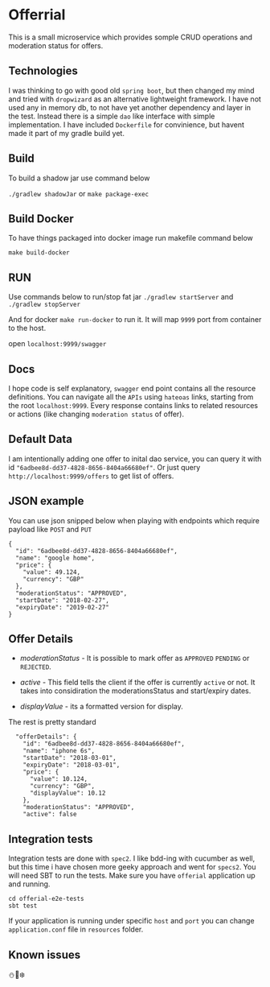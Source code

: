# Offerrial

This is a small microservice which provides somple CRUD operations and moderation status for offers.

## Technologies
I was thinking to go with good old `spring boot`, but then changed my mind and tried with `dropwizard` as an alternative lightweight framework. 
I have not used any in memory db, to not have yet another dependency and layer in the test. Instead there is a simple `dao` like interface with simple implementation. I have included `Dockerfile` for convinience, but havent made it part of my gradle build yet.


## Build

To build a shadow jar use command below

```./gradlew shadowJar``` or ```make package-exec```

## Build Docker
To have things packaged into docker image run makefile command below

```make build-docker``` 

## RUN
Use commands below to run/stop fat jar
```./gradlew startServer``` and ```./gradlew stopServer``` 

And for docker ```make run-docker``` to run it. It will map `9999` port from container to the host.

open `localhost:9999/swagger`

## Docs

I hope code is self explanatory, `swagger` end point contains all the resource definitions. 
You can navigate all the `APIs` using `hateoas` links, starting from the root `localhost:9999`. 
Every response contains links to related resources or actions (like changing `moderation status` of offer).

## Default Data
I am intentionally adding one offer to inital dao service, you can query it with id  `"6adbee8d-dd37-4828-8656-8404a66680ef"`.
Or just query `http://localhost:9999/offers` to get list of offers.

## JSON example
You can use json snipped below when playing with endpoints which require payload like `POST` and `PUT` 

```
{
  "id": "6adbee8d-dd37-4828-8656-8404a66680ef",
  "name": "google home",
  "price": {
    "value": 49.124,
    "currency": "GBP"
  },
  "moderationStatus": "APPROVED",
  "startDate": "2018-02-27",
  "expiryDate": "2019-02-27"
}
```
## Offer Details

- *moderationStatus* - It is possible to mark offer as `APPROVED` `PENDING` or `REJECTED`. 

- *active* -  This field tells the client if the offer is currently `active` or not. It takes into considiration the moderationsStatus and start/expiry dates.

- *displayValue* - its a formatted version for display. 

The rest is pretty standard 

```
  "offerDetails": {
    "id": "6adbee8d-dd37-4828-8656-8404a66680ef",
    "name": "iphone 6s",
    "startDate": "2018-03-01",
    "expiryDate": "2018-03-01",
    "price": {
      "value": 10.124,
      "currency": "GBP",
      "displayValue": 10.12
    },
    "moderationStatus": "APPROVED",
    "active": false
```

## Integration tests

Integration tests are done with `spec2`. I like bdd-ing with cucumber as well, but this time i have chosen more geeky approach and went for `specs2`. You will need SBT to run the tests. Make sure you have `offerial` application up and running. 


```
cd offerial-e2e-tests
sbt test
```

If your application is running under specific `host` and `port` you can change `application.conf` file in `resources` folder.

## Known issues
⛄️🤔❄️
